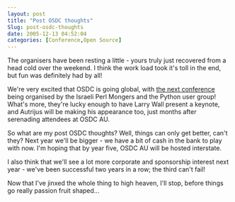 ```yaml
---
layout: post
title: "Post OSDC thoughts"
Slug: post-osdc-thoughts
date: 2005-12-13 04:52:04
categories: [Conference,Open Source]
---
```

The organisers have been resting a little - yours truly just recovered from a head cold over the weekend. I think the work load took it's toll in the end, but fun was definitely had by all!

We're very excited that OSDC is going global, with [the next conference](http://www.osdc.org.il/) being organised by the Israeli Perl Mongers and the Python user group! What's more, they're lucky enough to have Larry Wall present a keynote, and Autrijus will be making his appearance too, just months after serenading attendees at OSDC AU.

So what are my post OSDC thoughts? Well, things can only get better, can't they? Next year we'll be bigger - we have a bit of cash in the bank to play with now. I'm hoping that by year five, OSDC AU will be hosted interstate.

I also think that we'll see a lot more corporate and sponsorship interest next year - we've been successful two years in a row; the third can't fail!

Now that I've jinxed the whole thing to high heaven, I'll stop, before things go really passion fruit shaped...
